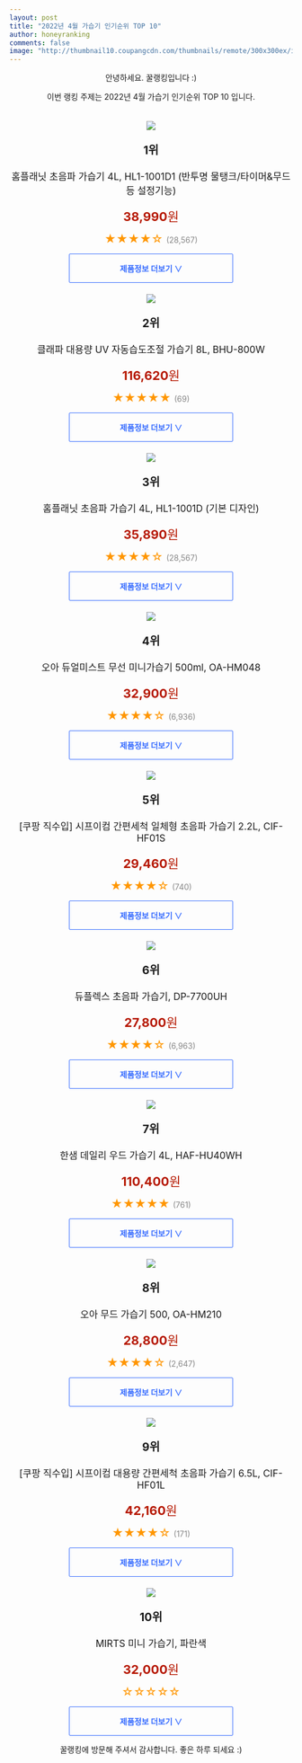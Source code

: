 ```yaml
--- 
layout: post 
title: "2022년 4월 가습기 인기순위 TOP 10" 
author: honeyranking 
comments: false 
image: "http://thumbnail10.coupangcdn.com/thumbnails/remote/300x300ex/image/retail/images/1543969731160341-53ca96b5-707b-48e9-9a55-647251b0e9e6.png" 
--- 
```

<p style="text-align: center;">안녕하세요. 꿀랭킹입니다 :)</p> <p style="text-align: center;">이번 랭킹 주제는 2022년 4월 가습기 인기순위 TOP 10 입니다.</p><center><img src="http://thumbnail10.coupangcdn.com/thumbnails/remote/300x300ex/image/retail/images/1543969731160341-53ca96b5-707b-48e9-9a55-647251b0e9e6.png" style="margin-top:20px" /></center> <p style="text-align: center; font-size: 20px"><b>1위</b></p> <p style="text-align: center; font-size: 17px">홈플래닛 초음파 가습기 4L, HL1-1001D1 (반투명 물탱크/타이머&무드등 설정기능)</p> <p style="text-align: center;"><span style="color: #b61800; font-size: 22px;"><b>38,990</b>원</span></p> <p style="text-align: center;"><span style="color: #ff9600; font-size: 20px;">★★★★☆ </span><span style="color: #878787;">(28,567)</span></p> <center><a href="https://link.coupang.com/a/lPcG4"> <div style="font-size: 14px; display: inline-block; padding: 15px 90px; color: #346aff; border-radius: 2px; border: 1px solid #346aff; cursor: pointer;"><b>제품정보 더보기 &or;</b></div> </a></center><center><img src="http://thumbnail6.coupangcdn.com/thumbnails/remote/300x300ex/image/rs_quotation_api/3lk6vwpe/a3cb0f8bf9914681910d7db45fe3a2db.jpg" style="margin-top:20px" /></center> <p style="text-align: center; font-size: 20px"><b>2위</b></p> <p style="text-align: center; font-size: 17px">클래파 대용량 UV 자동습도조절 가습기 8L, BHU-800W</p> <p style="text-align: center;"><span style="color: #b61800; font-size: 22px;"><b>116,620</b>원</span></p> <p style="text-align: center;"><span style="color: #ff9600; font-size: 20px;">★★★★★ </span><span style="color: #878787;">(69)</span></p> <center><a href="https://link.coupang.com/a/lPcHa"> <div style="font-size: 14px; display: inline-block; padding: 15px 90px; color: #346aff; border-radius: 2px; border: 1px solid #346aff; cursor: pointer;"><b>제품정보 더보기 &or;</b></div> </a></center><center><img src="http://thumbnail6.coupangcdn.com/thumbnails/remote/300x300ex/image/retail/images/36754843123410-ef407aa4-a453-4845-8077-cc7703989d7f.jpg" style="margin-top:20px" /></center> <p style="text-align: center; font-size: 20px"><b>3위</b></p> <p style="text-align: center; font-size: 17px">홈플래닛 초음파 가습기 4L, HL1-1001D (기본 디자인)</p> <p style="text-align: center;"><span style="color: #b61800; font-size: 22px;"><b>35,890</b>원</span></p> <p style="text-align: center;"><span style="color: #ff9600; font-size: 20px;">★★★★☆ </span><span style="color: #878787;">(28,567)</span></p> <center><a href="https://link.coupang.com/a/lPcHc"> <div style="font-size: 14px; display: inline-block; padding: 15px 90px; color: #346aff; border-radius: 2px; border: 1px solid #346aff; cursor: pointer;"><b>제품정보 더보기 &or;</b></div> </a></center><center><img src="http://thumbnail9.coupangcdn.com/thumbnails/remote/300x300ex/image/retail/images/272319363496207-b0d53053-f221-46a1-9b88-6fec624359f4.jpg" style="margin-top:20px" /></center> <p style="text-align: center; font-size: 20px"><b>4위</b></p> <p style="text-align: center; font-size: 17px">오아 듀얼미스트 무선 미니가습기 500ml, OA-HM048</p> <p style="text-align: center;"><span style="color: #b61800; font-size: 22px;"><b>32,900</b>원</span></p> <p style="text-align: center;"><span style="color: #ff9600; font-size: 20px;">★★★★☆ </span><span style="color: #878787;">(6,936)</span></p> <center><a href="https://link.coupang.com/a/lPcHe"> <div style="font-size: 14px; display: inline-block; padding: 15px 90px; color: #346aff; border-radius: 2px; border: 1px solid #346aff; cursor: pointer;"><b>제품정보 더보기 &or;</b></div> </a></center><center><img src="http://thumbnail7.coupangcdn.com/thumbnails/remote/300x300ex/image/retail/images/2021/10/19/11/8/742ff0db-e83f-4940-9b32-ddc0658d8ceb.jpg" style="margin-top:20px" /></center> <p style="text-align: center; font-size: 20px"><b>5위</b></p> <p style="text-align: center; font-size: 17px">[쿠팡 직수입] 시프이컴 간편세척 일체형 초음파 가습기 2.2L, CIF-HF01S</p> <p style="text-align: center;"><span style="color: #b61800; font-size: 22px;"><b>29,460</b>원</span></p> <p style="text-align: center;"><span style="color: #ff9600; font-size: 20px;">★★★★☆ </span><span style="color: #878787;">(740)</span></p> <center><a href="https://link.coupang.com/a/lPcHh"> <div style="font-size: 14px; display: inline-block; padding: 15px 90px; color: #346aff; border-radius: 2px; border: 1px solid #346aff; cursor: pointer;"><b>제품정보 더보기 &or;</b></div> </a></center><center><img src="http://thumbnail6.coupangcdn.com/thumbnails/remote/300x300ex/image/retail/images/277723743255384-201ba782-6334-4e37-9431-81b82991a6e2.jpg" style="margin-top:20px" /></center> <p style="text-align: center; font-size: 20px"><b>6위</b></p> <p style="text-align: center; font-size: 17px">듀플렉스 초음파 가습기, DP-7700UH</p> <p style="text-align: center;"><span style="color: #b61800; font-size: 22px;"><b>27,800</b>원</span></p> <p style="text-align: center;"><span style="color: #ff9600; font-size: 20px;">★★★★☆ </span><span style="color: #878787;">(6,963)</span></p> <center><a href="https://link.coupang.com/a/lPcHk"> <div style="font-size: 14px; display: inline-block; padding: 15px 90px; color: #346aff; border-radius: 2px; border: 1px solid #346aff; cursor: pointer;"><b>제품정보 더보기 &or;</b></div> </a></center><center><img src="http://thumbnail9.coupangcdn.com/thumbnails/remote/300x300ex/image/retail/images/2019/10/23/11/6/5e0bfbfe-e95f-4c38-ae7b-86a0eaea3474.jpg" style="margin-top:20px" /></center> <p style="text-align: center; font-size: 20px"><b>7위</b></p> <p style="text-align: center; font-size: 17px">한샘 데일리 우드 가습기 4L, HAF-HU40WH</p> <p style="text-align: center;"><span style="color: #b61800; font-size: 22px;"><b>110,400</b>원</span></p> <p style="text-align: center;"><span style="color: #ff9600; font-size: 20px;">★★★★★ </span><span style="color: #878787;">(761)</span></p> <center><a href="https://link.coupang.com/a/lPcHl"> <div style="font-size: 14px; display: inline-block; padding: 15px 90px; color: #346aff; border-radius: 2px; border: 1px solid #346aff; cursor: pointer;"><b>제품정보 더보기 &or;</b></div> </a></center><center><img src="http://thumbnail8.coupangcdn.com/thumbnails/remote/300x300ex/image/retail/images/2017/09/29/16/6/d6112915-2182-49d0-bed3-4029b9c9ff73.jpg" style="margin-top:20px" /></center> <p style="text-align: center; font-size: 20px"><b>8위</b></p> <p style="text-align: center; font-size: 17px">오아 무드 가습기 500, OA-HM210</p> <p style="text-align: center;"><span style="color: #b61800; font-size: 22px;"><b>28,800</b>원</span></p> <p style="text-align: center;"><span style="color: #ff9600; font-size: 20px;">★★★★☆ </span><span style="color: #878787;">(2,647)</span></p> <center><a href="https://link.coupang.com/a/lPcHo"> <div style="font-size: 14px; display: inline-block; padding: 15px 90px; color: #346aff; border-radius: 2px; border: 1px solid #346aff; cursor: pointer;"><b>제품정보 더보기 &or;</b></div> </a></center><center><img src="http://thumbnail10.coupangcdn.com/thumbnails/remote/300x300ex/image/retail/images/2021/10/19/11/9/f1c4a6f8-1431-428c-a01e-9cf313c59425.jpg" style="margin-top:20px" /></center> <p style="text-align: center; font-size: 20px"><b>9위</b></p> <p style="text-align: center; font-size: 17px">[쿠팡 직수입] 시프이컴 대용량 간편세척 초음파 가습기 6.5L, CIF-HF01L</p> <p style="text-align: center;"><span style="color: #b61800; font-size: 22px;"><b>42,160</b>원</span></p> <p style="text-align: center;"><span style="color: #ff9600; font-size: 20px;">★★★★☆ </span><span style="color: #878787;">(171)</span></p> <center><a href="https://link.coupang.com/a/lPcHr"> <div style="font-size: 14px; display: inline-block; padding: 15px 90px; color: #346aff; border-radius: 2px; border: 1px solid #346aff; cursor: pointer;"><b>제품정보 더보기 &or;</b></div> </a></center><center><img src="http://thumbnail7.coupangcdn.com/thumbnails/remote/300x300ex/image/vendor_inventory/3f29/757444e340f35a5876aeff03f4962325de4c758507d673a342bc08441dfa.jpg" style="margin-top:20px" /></center> <p style="text-align: center; font-size: 20px"><b>10위</b></p> <p style="text-align: center; font-size: 17px">MIRTS 미니 가습기, 파란색</p> <p style="text-align: center;"><span style="color: #b61800; font-size: 22px;"><b>32,000</b>원</span></p> <p style="text-align: center;"><span style="color: #ff9600; font-size: 20px;">☆☆☆☆☆ </span><span style="color: #878787;"></span></p> <center><a href="https://link.coupang.com/a/lPcHs"> <div style="font-size: 14px; display: inline-block; padding: 15px 90px; color: #346aff; border-radius: 2px; border: 1px solid #346aff; cursor: pointer;"><b>제품정보 더보기 &or;</b></div> </a></center> <p style="text-align: center;">꿀랭킹에 방문해 주셔서 감사합니다. 좋은 하루 되세요 :)</p>
